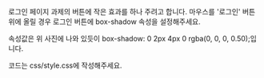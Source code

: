 로그인 페이지 과제의 버튼에 작은 효과를 하나 주려고 합니다. 마우스를 '로그인' 버튼 위에 올릴 경우 로그인 버튼에 box-shadow 속성을 설정해주세요.

속성값은 위 사진에 나와 있듯이 box-shadow: 0 2px 4px 0 rgba(0, 0, 0, 0.50);입니다.

코드는 css/style.css에 작성해주세요.